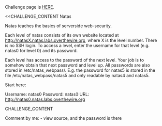 Challenge page is <a href="http://natas0.natas.labs.overthewire.org/">HERE</a>.

<<CHALLENGE_CONTENT
Natas

Natas teaches the basics of serverside web-security.

Each level of natas consists of its own website located at http://natasX.natas.labs.overthewire.org, where X is the level number. There is no SSH login. To access a level, enter the username for that level (e.g. natas0 for level 0) and its password.

Each level has access to the password of the next level. Your job is to somehow obtain that next password and level up. All passwords are also stored in /etc/natas_webpass/. E.g. the password for natas5 is stored in the file /etc/natas_webpass/natas5 and only readable by natas4 and natas5.

Start here:

Username: natas0
Password: natas0
URL: http://natas0.natas.labs.overthewire.org

CHALLENGE_CONTENT

Comment by me:
	- view source, and the password is there
	<!--The password for natas1 is 9hSaVoey44Puz0fbWlHtZh5jTooLVplC -->